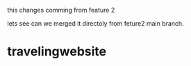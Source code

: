  
this changes comming from feature 2





lets see can we merged it directoly  from feture2 main  branch.
 
# travelingwebsite
